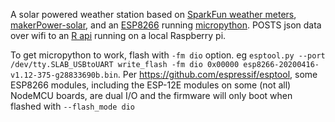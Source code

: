 A solar powered weather station based on [SparkFun weather meters](https://www.sparkfun.com/products/15901), [makerPower-solar](https://www.crowdsupply.com/danjuliodesigns/makerpower-solar), and an [ESP8266](https://www.nodemcu.com/index_en.html) running [micropython](http://micropython.org/). POSTS json data over wifi to an [R api](www.rplumber.io) running on a local Raspberry pi.

To get micropython to work, flash with `-fm dio` option. eg `esptool.py --port /dev/tty.SLAB_USBtoUART write_flash -fm dio 0x00000 esp8266-20200416-v1.12-375-g28833690b.bin`. Per https://github.com/espressif/esptool, some ESP8266 modules, including the ESP-12E modules on some (not all) NodeMCU boards, are dual I/O and the firmware will only boot when flashed with `--flash_mode dio`
